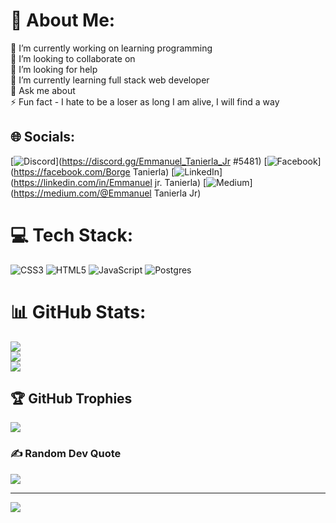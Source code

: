 # 💫 About Me:
🔭 I’m currently working on learning programming<br>👯 I’m looking to collaborate on<br>🤝 I’m looking for help <br>🌱 I’m currently learning full stack web developer<br>💬 Ask me about <br>⚡ Fun fact - I hate to be a loser as long I am alive,  I will find a way


## 🌐 Socials:
[![Discord](https://img.shields.io/badge/Discord-%237289DA.svg?logo=discord&logoColor=white)](https://discord.gg/Emmanuel_Tanierla_Jr #5481) [![Facebook](https://img.shields.io/badge/Facebook-%231877F2.svg?logo=Facebook&logoColor=white)](https://facebook.com/Borge Tanierla) [![LinkedIn](https://img.shields.io/badge/LinkedIn-%230077B5.svg?logo=linkedin&logoColor=white)](https://linkedin.com/in/Emmanuel jr. Tanierla) [![Medium](https://img.shields.io/badge/Medium-12100E?logo=medium&logoColor=white)](https://medium.com/@Emmanuel Tanierla Jr) 

# 💻 Tech Stack:
![CSS3](https://img.shields.io/badge/css3-%231572B6.svg?style=plastic&logo=css3&logoColor=white) ![HTML5](https://img.shields.io/badge/html5-%23E34F26.svg?style=plastic&logo=html5&logoColor=white) ![JavaScript](https://img.shields.io/badge/javascript-%23323330.svg?style=plastic&logo=javascript&logoColor=%23F7DF1E) ![Postgres](https://img.shields.io/badge/postgres-%23316192.svg?style=plastic&logo=postgresql&logoColor=white)
# 📊 GitHub Stats:
![](https://github-readme-stats.vercel.app/api?username=BorgeTanierla&theme=blue-green&hide_border=false&include_all_commits=true&count_private=true)<br/>
![](https://github-readme-streak-stats.herokuapp.com/?user=BorgeTanierla&theme=blue-green&hide_border=false)<br/>
![](https://github-readme-stats.vercel.app/api/top-langs/?username=BorgeTanierla&theme=blue-green&hide_border=false&include_all_commits=true&count_private=true&layout=compact)

## 🏆 GitHub Trophies
![](https://github-profile-trophy.vercel.app/?username=BorgeTanierla&theme=discord&no-frame=false&no-bg=false&margin-w=4)

### ✍️ Random Dev Quote
![](https://quotes-github-readme.vercel.app/api?type=horizontal&theme=dark)

---
[![](https://visitcount.itsvg.in/api?id=BorgeTanierla&icon=0&color=1)](https://visitcount.itsvg.in)

<!-- Proudly created with GPRM ( https://gprm.itsvg.in ) -->

